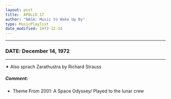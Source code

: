 ```yaml
---
layout: post
title:  APOLLO 17
author: "NASA: Music to Wake Up By"
type: MusicPlaylist
date_modified: 1972-12-14
---
```


----
### DATE: December 14, 1972
----
✦ Also sprach Zarathustra by Richard Strauss

##### Comment:
* Theme From 2001: A Space Odyssey/ Played to the lunar crew
